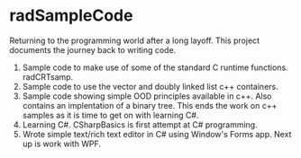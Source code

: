 # radSampleCode
Returning to the programming world after a long layoff.  This project documents the journey back to writing code. 

1. Sample code to make use of some of the standard C runtime functions. radCRTsamp.
2. Sample code to use the vector and doubly linked list c++ containers.
3. Sample code showing simple OOD principles available in c++.  Also contains an
   implentation of a binary tree.  This ends the work on c++ samples as it is time
   to get on with learning C#.
4. Learning C#.  CSharpBasics is first attempt at C# programming.
5. Wrote simple text/rich text editor in C# using Window's Forms app.  Next up is 
   work with WPF.
